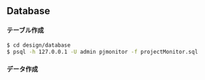 #

## Database

#### テーブル作成
```bash
$ cd design/database
$ psql -h 127.0.0.1 -U admin pjmonitor -f projectMonitor.sql 
```

#### データ作成
